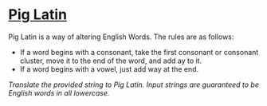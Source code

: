 # [Pig Latin](https://www.freecodecamp.org/learn/javascript-algorithms-and-data-structures/intermediate-algorithm-scripting/pig-latin)

Pig Latin is a way of altering English Words. The rules are as follows:
* If a word begins with a consonant, take the first consonant or consonant cluster, move it to the end of the word, and add ay to it.
* If a word begins with a vowel, just add way at the end.

_Translate the provided string to Pig Latin. Input strings are guaranteed to be English words in all lowercase._